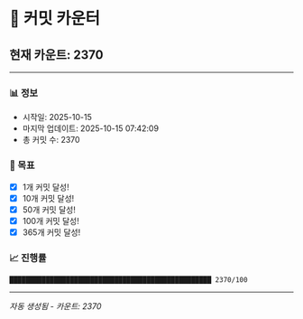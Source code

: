 # 🔢 커밋 카운터

## 현재 카운트: 2370

---

### 📊 정보
- 시작일: 2025-10-15
- 마지막 업데이트: 2025-10-15 07:42:09
- 총 커밋 수: 2370

### 🎯 목표
- [x] 1개 커밋 달성!
- [x] 10개 커밋 달성!
- [x] 50개 커밋 달성!
- [x] 100개 커밋 달성!
- [x] 365개 커밋 달성!

### 📈 진행률
```
██████████████████████████████████████████████████ 2370/100
```

---
*자동 생성됨 - 카운트: 2370*
